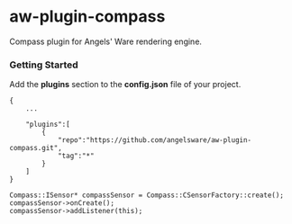 # aw-plugin-compass

Compass plugin for Angels' Ware rendering engine.

### Getting Started

Add the **plugins** section to the **config.json** file of your project.

```
{
	...

	"plugins":[
		{
			"repo":"https://github.com/angelsware/aw-plugin-compass.git",
			"tag":"*"
		}
	]
}
```

```
Compass::ISensor* compassSensor = Compass::CSensorFactory::create();
compassSensor->onCreate();
compassSensor->addListener(this);

```
